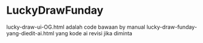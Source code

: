 # LuckyDrawFunday

lucky-draw-ui-OG.html adalah code bawaan by manual
lucky-draw-funday-yang-diedit-ai.html yang kode ai revisi jika diminta
